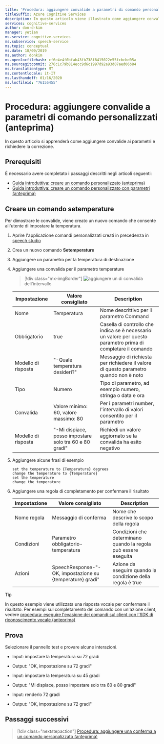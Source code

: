 ```yaml
---
title: 'Procedura: aggiungere convalide a parametri di comando personalizzati (anteprima)'
titleSuffix: Azure Cognitive Services
description: In questo articolo viene illustrato come aggiungere convalide a un parametro nei comandi personalizzati.
services: cognitive-services
author: don-d-kim
manager: yetian
ms.service: cognitive-services
ms.subservice: speech-service
ms.topic: conceptual
ms.date: 10/09/2019
ms.author: donkim
ms.openlocfilehash: cf6e4e4f0bfab43fb738f8415022e55fcbcbd05a
ms.sourcegitcommit: 276c1c79b814ecc9d6c1997d92a93d07aed06b84
ms.translationtype: MT
ms.contentlocale: it-IT
ms.lasthandoff: 01/16/2020
ms.locfileid: "76156455"
---
```

# <a name="how-to-add-validations-to-custom-command-parameters-preview"></a>Procedura: aggiungere convalide a parametri di comando personalizzati (anteprima)

In questo articolo si apprenderà come aggiungere convalide ai parametri e richiedere la correzione.

## <a name="prerequisites"></a>Prerequisiti

È necessario avere completato i passaggi descritti negli articoli seguenti:

- [Guida introduttiva: creare un comando personalizzato (anteprima)](./quickstart-custom-speech-commands-create-new.md)
- [Guida introduttiva: creare un comando personalizzato con parametri (anteprima)](./quickstart-custom-speech-commands-create-parameters.md)

## <a name="create-a-settemperature-command"></a>Creare un comando setemperature

Per dimostrare le convalide, viene creato un nuovo comando che consente all'utente di impostare la temperatura.

1. Aprire l'applicazione comandi personalizzati creati in precedenza in [speech studio](https://speech.microsoft.com/)
1. Crea un nuovo comando **Setemperature**
1. Aggiungere un parametro per la temperatura di destinazione
1. Aggiungere una convalida per il parametro temperature
   > [!div class="mx-imgBorder"]
   > ![aggiungere un](media/custom-speech-commands/validations-add-temperature.png) di convalida dell'intervallo

   | Impostazione           | Valore consigliato                                          | Description                                                                                      |
   | ----------------- | -------------------------------------------------------- | ------------------------------------------------------------------------------------------------ |
   | Nome              | Temperatura                                              | Nome descrittivo per il parametro Command                                                    |
   | Obbligatorio          | true                                                     | Casella di controllo che indica se è necessario un valore per questo parametro prima di completare il comando |
   | Modello di risposta | "-Quale temperatura desideri?"                     | Messaggio di richiesta per richiedere il valore di questo parametro quando non è noto                              |
   | Tipo              | Numero                                                   | Tipo di parametro, ad esempio numero, stringa o data e ora                                      |
   | Convalida        | Valore minimo: 60, valore massimo: 80                             | Per i parametri number, l'intervallo di valori consentito per il parametro                             |
   | Modello di risposta | "-Mi dispiace, posso impostare solo tra 60 e 80 gradi"      | Richiedi un valore aggiornato se la convalida ha esito negativo                                       |

1. Aggiungere alcune frasi di esempio

   ```
   set the temperature to {Temperature} degrees
   change the temperature to {Temperature}
   set the temperature
   change the temperature
   ```

1. Aggiungere una regola di completamento per confermare il risultato

   | Impostazione    | Valore consigliato                                           | Description                                        |
   | ---------- | --------------------------------------------------------- | -------------------------------------------------- |
   | Nome regola  | Messaggio di conferma                                      | Nome che descrive lo scopo della regola          |
   | Condizioni | Parametro obbligatorio-temperatura                          | Condizioni che determinano quando la regola può essere eseguita    |
   | Azioni    | SpeechResponse-"-OK, impostazione su {temperature} gradi" | Azione da eseguire quando la condizione della regola è true |

> [!TIP]
> In questo esempio viene utilizzata una risposta vocale per confermare il risultato. Per esempi sul completamento del comando con un'azione client, vedere [procedura: eseguire l'evasione dei comandi sul client con l'SDK di riconoscimento vocale (anteprima)](./how-to-custom-speech-commands-fulfill-sdk.md)

## <a name="try-it-out"></a>Prova

Selezionare il pannello test e provare alcune interazioni.

- Input: impostare la temperatura su 72 gradi
- Output: "OK, impostazione su 72 gradi"

- Input: impostare la temperatura su 45 gradi
- Output: "Mi dispiace, posso impostare solo tra 60 e 80 gradi"
- Input: renderlo 72 gradi
- Output: "OK, impostazione su 72 gradi"

## <a name="next-steps"></a>Passaggi successivi

> [!div class="nextstepaction"]
> [Procedura: aggiungere una conferma a un comando personalizzato (anteprima)](./how-to-custom-speech-commands-confirmations.md)
